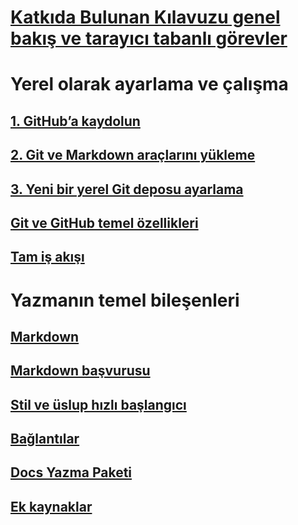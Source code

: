 # [Katkıda Bulunan Kılavuzu genel bakış ve tarayıcı tabanlı görevler](index.md)
# Yerel olarak ayarlama ve çalışma
## [1. GitHub’a kaydolun](get-started-setup-github.md)
## [2. Git ve Markdown araçlarını yükleme](get-started-setup-tools.md)
## [3. Yeni bir yerel Git deposu ayarlama](get-started-setup-local.md)
## [Git ve GitHub temel özellikleri](git-github-fundamentals.md)
## [Tam iş akışı](how-to-write-workflows-major.md)
# Yazmanın temel bileşenleri
## [Markdown](how-to-write-use-markdown.md)
## [Markdown başvurusu](markdown-reference.md)
## [Stil ve üslup hızlı başlangıcı](style-quick-start.md)
## [Bağlantılar](how-to-write-links.md)
## [Docs Yazma Paketi](how-to-write-docs-auth-pack.md)

<!--
## Creating new content

   <!--
     This page introduces the process to work locally on
     your own machine, following github flow.

     Content will be taken from the last two sections of
     how-to-contribute.md (writing new samples, and creating new content)
     and the how-to-write-workflows-major.md)
### Setup and clone source

   <!--
      This page will guide folks through the setup process
      through cloning the repo.

      It will have condensed versions of get-started-setup-github,
      get-started-setup-tools, and get-started-setup-local.
      
### Git and GitHub essentials

   <!--
      Explain the basics of Git and GitHub, and the GitHub flow
      process.

      Much, or all of this will be from full-workflow, and git-github-fundamentals

      The full list of repos probably doesn't belong here.
### Contribute new topics
   <!--
     Primarily new content, but will include the content from the
     how-to-write-use-markdown, style-quick-start and how-to-write-links

     Process content will also be taken from how-to-contribute.
#### Content types
#### Markdown resources
#### Tone, voice, and style

### Contribute new samples

   <!--
     Primarily new content, with some taken from how-to-contribute.

     This will also point to repo-specific guidance for samples.

     We have an important decision to make here: This contributing guide
     can contain the union of all code style rules for all different languages
     and frameworks, or it can contain the intersection (code samples must
     compile and run).

     I'm in favor of the former: Everyone writing Python should follow the Python
     guidance; everyone writing C# should follow the C# rules. Those should be
     consistent regardless of project team.

## List of documentation repositories -->

   <!--
     This will take the list of repos from git-github-fundamentals
     for the public repositories.

     Open question: How to keep this up to date?
   -->
## [Ek kaynaklar](additional-resources.md)
